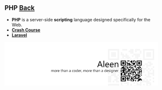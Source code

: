 ## PHP [Back](./../ProgrammingMenu.md)

- **PHP** is a server-side **scripting** language designed specifically for the Web.
- [**Crash Course**](./crash/crash.md)
- [**Laravel**](./laravel/laravel.md)


<a href="http://aleen42.github.io/" target="_blank" ><img src="./../../pic/tail.gif"></a>

